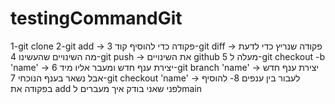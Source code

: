 # testingCommandGit
1-git clone
2-git add -> פקודה כדי להוסיף קוד
3-git diff -> פקודה שנריץ כדי לדעת מה השינויים שהעשינו
4-git push -> את השינויים github מעלה ל
5-git checkout -b 'name' -> יצירת ענף חדש ומעבר אליו מיד
6-git branch 'name' -> יצירת ענף חדש אבל נשאר בענף הנוכחי
7-git checkout 'name' -> לעבור בין ענפים
8-
להוסיף בפקודה את add לפני שאני בודק איך מעברים לmain
